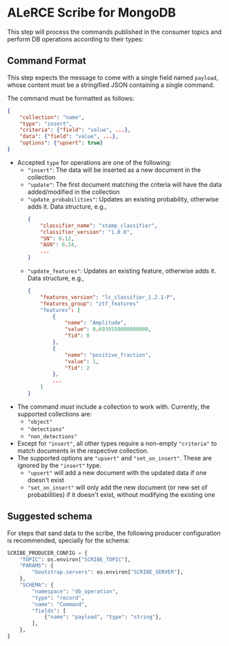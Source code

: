 # ALeRCE Scribe for MongoDB

This step will process the commands published in the consumer topics and perform DB operations according to their types:

## Command Format

This step expects the message to come with a single field named `payload`, whose content must be a
stringified JSON containing a single command.

The command must be formatted as follows:

```json
{
    "collection": "name",
    "type": "insert",
    "criteria": {"field": "value", ...},
    "data": {"field": "value", ...},
    "options": {"upsert": true}
}
```
- Accepted `type` for operations are one of the following:
  * `"insert"`: The data will be inserted as a new document in the collection
  * `"update"`: The first document matching the criteria will have the data added/modified in the collection 
  * `"update_probabilities"`: Updates an existing probability, otherwise adds it. Data structure, e.g.,
    ```json
    {
        "classifier_name": "stamp_classifier",
        "classifier_version": "1.0.0",
        "SN": 0.12,
        "AGN": 0.34,
        ...
    }
    ```
  * `"update_features"`: Updates an existing feature, otherwise adds it. Data structure, e.g.,
    ```json
    {
        "features_version": "lc_classifier_1.2.1-P",
        "features_group": "ztf_features"
        "features": [
            {
                "name": "Amplitude",
                "value": 0.6939550000000008,
                "fid": 0
            },
            {
                "name": "positive_fraction",
                "value": 1,
                "fid": 2
            }, 
            ...
        ]
    }
    ```
- The command *must* include a collection to work with. Currently, the supported collections are:
  * `"object"`
  * `"detections"`
  * `"non_detections"`
- Except for `"insert"`, all other types require a non-empty `"criteria"` to match documents in the respective collection.
- The supported options are `"upsert"` and `"set_on_insert"`. These are ignored by the `"insert"` type.
  * `"upsert"` will add a new document with the updated data if one doesn't exist
  * `"set_on_insert"` will only add the new document (or new set of probabilities) if it doesn't exist, without modifying the existing one

## Suggested schema

For steps that sand data to the scribe, the following producer configuration is recommended, specially for the schema:

```python
SCRIBE_PRODUCER_CONFIG = {
    "TOPIC": os.environ["SCRIBE_TOPIC"],
    "PARAMS": {
        "bootstrap.servers": os.environ["SCRIBE_SERVER"],
    },
    "SCHEMA": {
        "namespace": "db_operation",
        "type": "record",
        "name": "Command",
        "fields": [
            {"name": "payload", "type": "string"},
        ],
    },
}
```
